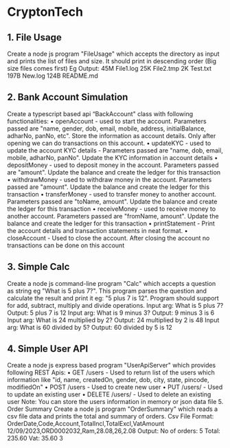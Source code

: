 # CryptonTech



## 1. File Usage
Create a node js program "FileUsage" which accepts the directory as input
and prints the list of files and size.
It should print in descending order (Big size files comes first)
Eg Output:
45M File1.log
25K File2.tmp
2K Test.txt
197B New.log
124B README.md


## 2. Bank Account Simulation
Create a typescript based api “BackAccount" class with following
functionalities:
• openAccount - used to start the account. Parameters passed are "name,
gender, dob, email, mobile, address, initialBalance, adharNo, panNo, etc".
Store the information as account details. Only after opening we can do
transactions on this account.
• updateKYC - used to update the account KYC details - Parameters passed
are "name, dob, email, mobile, adharNo, panNo". Update the KYC
information in account details
• depositMoney - used to deposit money in the account. Parameters passed
are "amount". Update the balance and create the ledger for this transaction
• withdrawMoney - used to withdraw money in the account. Parameters
passed are "amount". Update the balance and create the ledger for this
transaction
• transferMoney - used to transfer money to another account. Parameters
passed are "toName, amount". Update the balance and create the ledger for
this transaction
• receiveMoney - used to receive money to another account. Parameters
passed are "fromName, amount". Update the balance and create the ledger
for this transaction
• printStatement - Print the account details and transaction statements in neat
format.
• closeAccount - Used to close the account. After closing the account no
transactions can be done on this account


## 3. Simple Calc
Create a node js command-line program "Calc" which accepts a question as
string eg "What is 5 plus 7?". This program parses the question and calculate
the result and print it eg: "5 plus 7 is 12".
Program should support for add, subtract, multiply and divide operations.
Input arg: What is 5 plus 7?
Output: 5 plus 7 is 12
Input arg: What is 9 minus 3?
Output: 9 minus 3 is 6
Input arg: What is 24 multiplied by 2?
Output: 24 multiplied by 2 is 48
Input arg: What is 60 divided by 5?
Output: 60 divided by 5 is 12


## 4. Simple User API
Create a node js express based program "UserApiServer" which provides
following REST Apis:
• GET /users - Used to return list of the users which information like "id,
name, createdOn, gender, dob, city, state, pincode, modifiedOn"
• POST /users - Used to create new user
• PUT /users/<userId> - Used to update an existing user
• DELETE /users/<userId> - Used to delete an existing user
Note: You can store the users information in memory or json data file
5. Order Summary
Create a node js program "OrderSummary" which reads a csv file data and
prints the total and summary of orders.
Csv File Format:
OrderDate,Code,Account,TotalIncl,TotalExcl,VatAmount
12/09/2023,ORD0002032,Ram,28.08,26,2.08
Output:
No of orders: 5
Total: 235.60
Vat: 35.60
3
